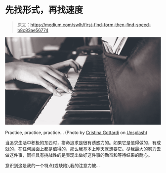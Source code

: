 # 先找形式，再找速度

> 原文：<https://medium.com/swlh/first-find-form-then-find-speed-b8c83ae56774>

![](img/d81e93626fa9cf415470cc110ca55e66.png)

Practice, practice, practice… (Photo by [Cristina Gottardi](https://unsplash.com/photos/6JcFz_34qUM?utm_source=unsplash&utm_medium=referral&utm_content=creditCopyText) on [Unsplash](https://unsplash.com/search/photos/practice?utm_source=unsplash&utm_medium=referral&utm_content=creditCopyText))

当追求生活中积极的东西时，拼命追求是很有诱惑力的。如果它是值得做的，有成就的，在任何层面上都是值得的，那么我基本上昨天就想要它。尽我最大的努力去做这件事，同样具有挑战性的是表现出做好这件事的勤奋和等待结果的耐心。

意识到这是我的一个特点(或缺陷),我的注意力被…